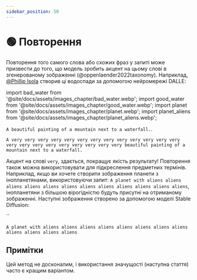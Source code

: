 ```yaml
---
sidebar_position: 50
---
```


# 🟢 Повторення

Повторення того самого слова або схожих фраз у запиті може призвести до того, що модель зробить акцент на цьому слові в згенерованому зображенні (@oppenlaender2022taxonomy). Наприклад, [@Phillip Isola](https://twitter.com/phillip_isola/status/1532189632217112577) створив ці водоспади за допомогою нейромережі DALLE:

import bad_water from '@site/docs/assets/images_chapter/bad_water.webp';
import good_water from '@site/docs/assets/images_chapter/good_water.webp';
import planet from '@site/docs/assets/images_chapter/planet.webp';
import planet_aliens from '@site/docs/assets/images_chapter/planet_aliens.webp';


`A beautiful painting of a mountain next to a waterfall.`.

<div style={{textAlign: 'center'}}>
  <LazyLoadImage src={bad_water} style={{width: "750px"}} />
</div>

`A very very very very very very very very very very very very very very very very very very very very very very beautiful painting of a mountain next to a waterfall.`

<div style={{textAlign: 'center'}}>
  <LazyLoadImage src={good_water} style={{width: "750px"}} />
</div>

Акцент на слові `very`, здається, покращує якість результату! Повторення також можна використовувати для підкреслення предметних термінів. Наприклад, якщо ви хочете створити зображення планети з інопланетянами, використовуючи запит: `A planet with aliens aliens aliens aliens aliens aliens aliens aliens aliens aliens aliens aliens`, інопланетяни з більшою вірогідністю будуть присутні на отриманому зображенні. Наступні зображення створено за допомогою моделі Stable Diffusion:

``
<div style={{textAlign: 'center'}}>
  <LazyLoadImage src={planet} style={{width: "250px"}} />
</div>

`A planet with aliens aliens aliens aliens aliens aliens aliens aliens aliens aliens aliens aliens`

<div style={{textAlign: 'center'}}>
  <LazyLoadImage src={planet_aliens} style={{width: "250px"}} />
</div>

## Примітки

Цей метод не досконалим, і використання значущості (наступна стаття) часто є кращим варіантом.